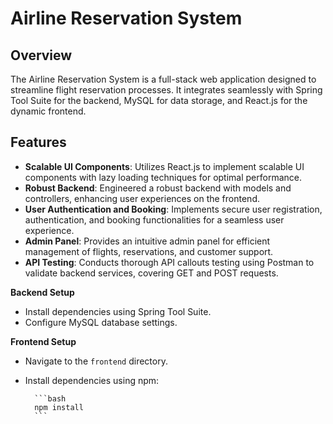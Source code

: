 # Airline Reservation System

## Overview

The Airline Reservation System is a full-stack web application designed to streamline flight reservation processes. It integrates seamlessly with Spring Tool Suite for the backend, MySQL for data storage, and React.js for the dynamic frontend.

## Features

- **Scalable UI Components**: Utilizes React.js to implement scalable UI components with lazy loading techniques for optimal performance.
- **Robust Backend**: Engineered a robust backend with models and controllers, enhancing user experiences on the frontend.
- **User Authentication and Booking**: Implements secure user registration, authentication, and booking functionalities for a seamless user experience.
- **Admin Panel**: Provides an intuitive admin panel for efficient management of flights, reservations, and customer support.
- **API Testing**: Conducts thorough API callouts testing using Postman to validate backend services, covering GET and POST requests.

**Backend Setup**
- Install dependencies using Spring Tool Suite.
- Configure MySQL database settings.
  
**Frontend Setup**
- Navigate to the `frontend` directory.
- Install dependencies using npm:

        ```bash
        npm install
        ```
  
